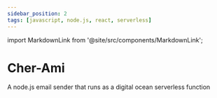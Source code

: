 ```yaml
---
sidebar_position: 2
tags: [javascript, node.js, react, serverless]
---
```


import MarkdownLink from '@site/src/components/MarkdownLink';

# Cher-Ami

A node.js email sender that runs as a digital ocean serverless function

<MarkdownLink button
  to='https://github.com/brunopc-net/QuestradeBot'
  text='Repository'
/>